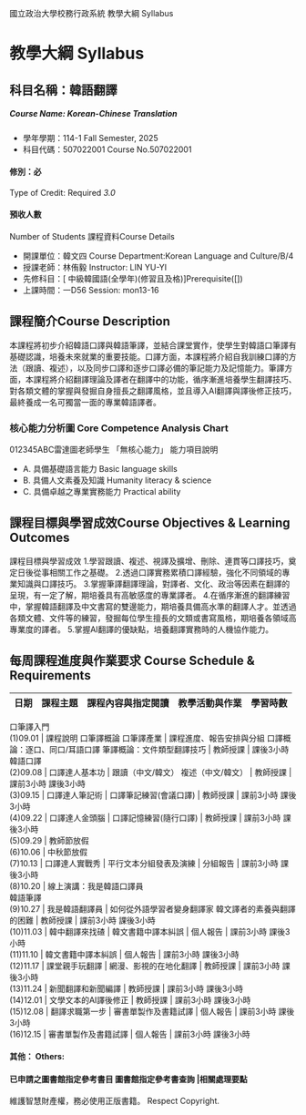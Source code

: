 國立政治大學校務行政系統 教學大綱 Syllabus
# 教學大綱 Syllabus
##  科目名稱：韓語翻譯
#####  Course Name: Korean-Chinese Translation
  * 學年學期：114-1 Fall Semester, 2025 
  * 科目代碼：507022001 Course No.507022001
#### 修別：必
Type of Credit: Required 
_3.0_
#### 預收人數
Number of Students
課程資料Course Details
  * 開課單位：韓文四 Course Department:Korean Language and Culture/B/4 
  * 授課老師：林侑毅 Instructor: LIN YU-YI 
  * 先修科目：[ 中級韓國語(全學年)(修習且及格)]Prerequisite([])
  * 上課時間：一D56 Session: mon13-16
##  課程簡介Course Description
本課程將初步介紹韓語口譯與韓語筆譯，並結合課堂實作，使學生對韓語口筆譯有基礎認識，培養未來就業的重要技能。口譯方面，本課程將介紹自我訓練口譯的方法（跟讀、複述），以及同步口譯和逐步口譯必備的筆記能力及記憶能力。筆譯方面，本課程將介紹翻譯理論及譯者在翻譯中的功能，循序漸進培養學生翻譯技巧、對各類文體的掌握與發掘自身擅長之翻譯風格，並且導入AI翻譯與譯後修正技巧，最終養成一名可獨當一面的專業韓語譯者。
###  核心能力分析圖 Core Competence Analysis Chart
012345ABC雷達圖老師學生
「無核心能力」 
能力項目說明
  * A. 具備基礎語言能力 Basic language skills
  * B. 具備人文素養及知識 Humanity literacy & science
  * C. 具備卓越之專業實務能力 Practical ability
##  課程目標與學習成效Course Objectives & Learning Outcomes 
課程目標與學習成效
1.學習跟讀、複述、視譯及擴增、刪除、連貫等口譯技巧，奠定日後從事相關工作之基礎。
2.透過口譯實務累積口譯經驗，強化不同領域的專業知識與口譯技巧。
3.掌握筆譯翻譯理論，對譯者、文化、政治等因素在翻譯的呈現，有一定了解，期培養具有高敏感度的專業譯者。
4.在循序漸進的翻譯練習中，掌握韓語翻譯及中文書寫的雙邊能力，期培養具備高水準的翻譯人才。並透過各類文體、文件等的練習，發掘每位學生擅長的文類或書寫風格，期培養各領域高專業度的譯者。
5.掌握AI翻譯的優缺點，培養翻譯實務時的人機協作能力。
##  每周課程進度與作業要求 Course Schedule & Requirements
日期 |  課程主題 |  課程內容與指定閱讀 |  教學活動與作業 |  學習時數  
---|---|---|---|---  
口筆譯入門  
(1)09.01 |  課程說明 口筆譯概論 口筆譯產業 |  課程進度、報告安排與分組 口譯概論：逐口、同口/耳語口譯 筆譯概論：文件類型翻譯技巧 |  教師授課 |  課後3小時  
韓語口譯  
(2)09.08 |  口譯達人基本功 |  跟讀（中文/韓文） 複述（中文/韓文） |  教師授課 |  課前3小時 課後3小時  
(3)09.15 |  口譯達人筆記術 |  口譯筆記練習(會議口譯) |  教師授課 |  課前3小時 課後3小時  
(4)09.22 |  口譯達人金頭腦 |  口譯記憶練習(隨行口譯) |  教師授課 |  課前3小時 課後3小時  
(5)09.29 |  教師節放假  
(6)10.06 |  中秋節放假  
(7)10.13 |  口譯達人實戰秀 |  平行文本分組發表及演練 |  分組報告 |  課前3小時 課後3小時  
(8)10.20 |  線上演講：我是韓語口譯員  
韓語筆譯  
(9)10.27 |  我是韓語翻譯員 |  如何從外語學習者變身翻譯家 韓文譯者的素養與翻譯的困難 |  教師授課 |  課前3小時 課後3小時  
(10)11.03 |  韓中翻譯來找碴 |  韓文書籍中譯本糾誤 |  個人報告 |  課前3小時 課後3小時  
(11)11.10 |  韓文書籍中譯本糾誤 |  個人報告 |  課前3小時 課後3小時  
(12)11.17 |  課堂親手玩翻譯 |  網漫、影視的在地化翻譯 |  教師授課 |  課前3小時 課後3小時  
(13)11.24 |  新聞翻譯和新聞編譯 |  教師授課 |  課前3小時 課後3小時  
(14)12.01 |  文學文本的AI譯後修正 |  教師授課 |  課前3小時 課後3小時  
(15)12.08 |  翻譯求職第一步 |  審書單製作及書籍試譯 |  個人報告 |  課前3小時 課後3小時  
(16)12.15 |  審書單製作及書籍試譯 |  個人報告 |  課前3小時 課後3小時  
####  其他： Others:
####  已申請之圖書館指定參考書目  圖書館指定參考書查詢 |相關處理要點
維護智慧財產權，務必使用正版書籍。 Respect Copyright.